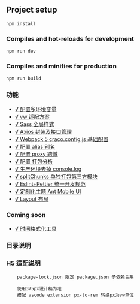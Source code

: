 ## Project setup

```
npm install
```

### Compiles and hot-reloads for development

```
npm run dev
```

### Compiles and minifies for production

```
npm run build
```

### 功能

- [√ 配置多环境变量](#env)
- [√ vw 适配方案](#rem)
- [√ Sass 全局样式](#sass)
- [√ Axios 封装及接口管理](#axios)
- [√ Webpack 5 craco.config.js 基础配置](#base)
- [√ 配置 alias 别名](#alias)
- [√ 配置 proxy 跨域](#proxy)
- [√ 配置 打包分析](#bundle)
- [√ 生产环境去掉 console.log ](#console)
- [√ splitChunks 单独打包第三方模块](#chunks)
- [√ Eslint+Pettier 统一开发规范 ](#pettier)
- [√ 定制化主题 Ant Mobile UI ](#ant-mobile)
- [√ Layout 布局 ](#layout)

### Coming soon

- [√ 时间格式化工具](#momentjs)

### 目录说明

### H5 适配说明

```
    package-lock.json 限定 package.json 子依赖关系
```

```
    使用375px设计稿为准
    搭配 vscode extension px-to-rem 转换px为vw单位
```
